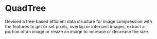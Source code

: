 # QuadTree
Devised a tree-based efficient data structure for image compression with the features to get or set pixels, overlap or intersect images, extract a portion of an image or resize an image to increase or decrease the size.

